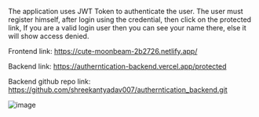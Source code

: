 The application uses JWT Token to authenticate the user. The user must register himself, after login using the credential, then click on the protected link, If you are a valid login user then you can see your name there, else it will show access denied.

Frontend link:
https://cute-moonbeam-2b2726.netlify.app/

Backend link:
https://autherntication-backend.vercel.app/protected

Backend github repo link:
https://github.com/shreekantyadav007/autherntication_backend.git


![image](https://github.com/user-attachments/assets/35ff3599-086f-48e2-a602-d6f1e4f812a6)
